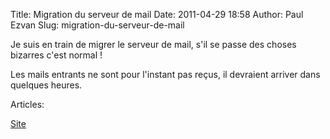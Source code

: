 Title: Migration du serveur de mail
Date: 2011-04-29 18:58
Author: Paul Ezvan
Slug: migration-du-serveur-de-mail

<div
class="field field-name-body field-type-text-with-summary field-label-hidden">

<div class="field-items">

<div class="field-item even">

Je suis en train de migrer le serveur de mail, s'il se passe des choses
bizarres c'est normal !  

Les mails entrants ne sont pour l'instant pas reçus, il devraient
arriver dans quelques heures.

</p>
<p>

</div>

</div>

</div>

<div
class="field field-name-taxonomy-vocabulary-2 field-type-taxonomy-term-reference field-label-above">

<div class="field-label">

Articles: 

</div>

<div class="field-items">

<div class="field-item even">

[Site](https://www.ezvan.fr/taxonomy/term/7)

</div>

</div>

</div>

</p>

